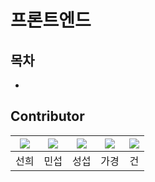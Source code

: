 # 프론트엔드

## 목차  
- 

## Contributor  
|[![](https://github.com/SunheeYoon96.png?width=200px)](https://github.com/SunheeYoon96)|[![](https://github.com/kimmainsain.png?width=200px)](https://github.com/kimmainsain) | [![](https://github.com/Seobway23.png?width=200px)](https://github.com/Seobway23)|[![](https://github.com/rabbit0216.png?width=200px)](https://github.com/rabbit0216)|[![](https://github.com/freakFlow.png?width=200px)](https://github.com/freakFlow) |
|:---:|:---:|:---:|:---:|:---:|
| 선희 | 민섭 | 성섭 | 가경 | 건 |
